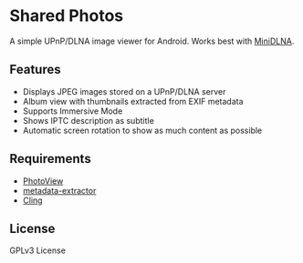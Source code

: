 # Shared Photos

A simple UPnP/DLNA image viewer for Android. Works best with [MiniDLNA](http://sourceforge.net/projects/minidlna/).

## Features

* Displays JPEG images stored on a UPnP/DLNA server
* Album view with thumbnails extracted from EXIF metadata
* Supports Immersive Mode
* Shows IPTC description as subtitle
* Automatic screen rotation to show as much content as possible

## Requirements

* [PhotoView](https://github.com/chrisbanes/PhotoView)
* [metadata-extractor](https://drewnoakes.com/code/exif/)
* [Cling](http://4thline.org/projects/cling/)

## License

GPLv3 License
